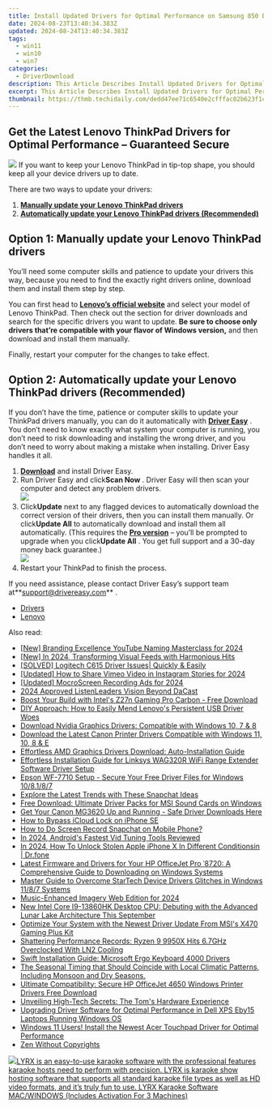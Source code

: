 ```yaml
---
title: Install Updated Drivers for Optimal Performance on Samsung 850 EVO
date: 2024-08-23T13:40:34.383Z
updated: 2024-08-24T13:40:34.383Z
tags:
  - win11
  - win10
  - win7
categories:
  - DriverDownload
description: This Article Describes Install Updated Drivers for Optimal Performance on Samsung 850 EVO
excerpt: This Article Describes Install Updated Drivers for Optimal Performance on Samsung 850 EVO
thumbnail: https://thmb.techidaily.com/dedd47ee71c6540e2cfffac02b623f1cf3c7cf338a66452083b2b419452eed1f.jpg
---
```


## Get the Latest Lenovo ThinkPad Drivers for Optimal Performance – Guaranteed Secure

![](https://images.drivereasy.com/wp-content/uploads/2018/11/img_5beeac415b83b-300x214.jpg) If you want to keep your Lenovo ThinkPad in tip-top shape, you should keep all your device drivers up to date.

There are two ways to update your drivers:

1. **[Manually update your Lenovo ThinkPad drivers](https://tools.techidaily.com/drivereasy/download/)**
2. **[Automatically update your Lenovo ThinkPad drivers (Recommended)](https://www.drivereasy.com/knowledge/lenovo-thinkpad-drivers-download-update-100-safe/#o2)**

## Option 1: Manually update your Lenovo ThinkPad drivers

 You’ll need some computer skills and patience to update your drivers this way, because you need to find the exactly right drivers online, download them and install them step by step.

 You can first head to **[Lenovo’s official website](https://shop-links.co/link/?exclusive=1&publisher_slug=itechdaily19598&url=https%3A%2F%2Fsupport.lenovo.com%2Fus%2Fen%2F)**  and select your model of Lenovo ThinkPad. Then check out the section for driver downloads and search for the specific drivers you want to update. **Be sure to choose only drivers that’re compatible with your flavor of Windows version,** and then download and install them manually.

Finally, restart your computer for the changes to take effect.

## Option 2: Automatically update your Lenovo ThinkPad drivers (Recommended)

 If you don’t have the time, patience or computer skills to update your ThinkPad drivers manually, you can do it automatically with **[Driver Easy](https://tools.techidaily.com/drivereasy/download/)**  . You don’t need to know exactly what system your computer is running, you don’t need to risk downloading and installing the wrong driver, and you don’t need to worry about making a mistake when installing. Driver Easy handles it all.

1. **[Download](https://tools.techidaily.com/drivereasy/download/)**  and install Driver Easy.
2. Run Driver Easy and click**Scan Now** . Driver Easy will then scan your computer and detect any problem drivers.  
![](https://images.drivereasy.com/wp-content/uploads/2018/11/img_5bee80136694c.jpg)
3. Click**Update** next to any flagged devices to automatically download the correct version of their drivers, then you can install them manually. Or click**Update All** to automatically download and install them all automatically. (This requires the **[Pro version](https://tools.techidaily.com/drivereasy/download/)**  – you’ll be prompted to upgrade when you click**Update All** . You get full support and a 30-day money back guarantee.)  
![](https://images.drivereasy.com/wp-content/uploads/2018/11/img_5bee80290ab7a.jpg)
4. Restart your ThinkPad to finish the process.

 If you need assistance, please contact Driver Easy’s support team at**<support@drivereasy.com>** .

* [Drivers](https://tools.techidaily.com/drivereasy/download/)
* [Lenovo](https://tools.techidaily.com/drivereasy/download/)

<ins class="adsbygoogle"
     style="display:block"
     data-ad-format="autorelaxed"
     data-ad-client="ca-pub-7571918770474297"
     data-ad-slot="1223367746"></ins>



<ins class="adsbygoogle"
     style="display:block"
     data-ad-client="ca-pub-7571918770474297"
     data-ad-slot="8358498916"
     data-ad-format="auto"
     data-full-width-responsive="true"></ins>

<span class="atpl-alsoreadstyle">Also read:</span>
<div><ul>
<li><a href="https://youtube-blog.techidaily.com/randing-excellence-youtube-naming-masterclass-for-2024/"><u>[New] Branding Excellence  YouTube Naming Masterclass for 2024</u></a></li>
<li><a href="https://facebook-video-content.techidaily.com/new-in-2024-transforming-visual-feeds-with-harmonious-hits/"><u>[New] In 2024, Transforming Visual Feeds with Harmonious Hits</u></a></li>
<li><a href="https://hardware-updates.techidaily.com/solved-logitech-c615-driver-issues-quickly-and-easily/"><u>[SOLVED] Logitech C615 Driver Issues| Quickly & Easily</u></a></li>
<li><a href="https://instagram-video-recordings.techidaily.com/updated-how-to-share-vimeo-video-in-instagram-stories-for-2024/"><u>[Updated] How to Share Vimeo Video in Instagram Stories for 2024</u></a></li>
<li><a href="https://desktop-recording.techidaily.com/updated-mocroscreen-recording-ads-for-2024/"><u>[Updated] MocroScreen Recording Ads for 2024</u></a></li>
<li><a href="https://fox-boxes.techidaily.com/2024-approved-listenleaders-vision-beyond-dacast/"><u>2024 Approved  ListenLeaders  Vision Beyond DaCast</u></a></li>
<li><a href="https://hardware-updates.techidaily.com/1722965793174-boost-your-build-with-intels-z27n-gaming-pro-carbon-free-download/"><u>Boost Your Build with Intel's Z27n Gaming Pro Carbon - Free Download</u></a></li>
<li><a href="https://hardware-updates.techidaily.com/diy-approach-how-to-easily-mend-lenovos-persistent-usb-driver-woes/"><u>DIY Approach: How to Easily Mend Lenovo's Persistent USB Driver Woes</u></a></li>
<li><a href="https://hardware-updates.techidaily.com/1722970667080-download-nvidia-graphics-drivers-compatible-with-windows-10-7-and-8/"><u>Download Nvidia Graphics Drivers: Compatible with Windows 10, 7 & 8</u></a></li>
<li><a href="https://hardware-updates.techidaily.com/download-the-latest-canon-printer-drivers-compatible-with-windows-11-10-8-and-e/"><u>Download the Latest Canon Printer Drivers Compatible with Windows 11, 10, 8 & E</u></a></li>
<li><a href="https://hardware-updates.techidaily.com/effortless-amd-graphics-drivers-download-auto-installation-guide/"><u>Effortless AMD Graphics Drivers Download: Auto-Installation Guide</u></a></li>
<li><a href="https://hardware-updates.techidaily.com/effortless-installation-guide-for-linksys-wag320r-wifi-range-extender-software-driver-setup/"><u>Effortless Installation Guide for Linksys WAG320R WiFi Range Extender Software Driver Setup</u></a></li>
<li><a href="https://hardware-updates.techidaily.com/1722973019664-epson-wf-7710-setup-secure-your-free-driver-files-for-windows-108187/"><u>Epson WF-7710 Setup - Secure Your Free Driver Files for Windows 10/8.1/8/7</u></a></li>
<li><a href="https://tiktok-video-files.techidaily.com/explore-the-latest-trends-with-these-snapchat-ideas/"><u>Explore the Latest Trends with These Snapchat Ideas</u></a></li>
<li><a href="https://hardware-updates.techidaily.com/free-download-ultimate-driver-packs-for-msi-sound-cards-on-windows/"><u>Free Download: Ultimate Driver Packs for MSI Sound Cards on Windows</u></a></li>
<li><a href="https://hardware-updates.techidaily.com/1722968748719-get-your-canon-mg3620-up-and-running-safe-driver-downloads-here/"><u>Get Your Canon MG3620 Up and Running - Safe Driver Downloads Here</u></a></li>
<li><a href="https://activate-lock.techidaily.com/how-to-bypass-icloud-lock-on-iphone-se-by-drfone-ios/"><u>How to Bypass iCloud Lock on iPhone SE</u></a></li>
<li><a href="https://tiktok-video-recordings.techidaily.com/how-to-do-screen-record-snapchat-on-mobile-phone/"><u>How to Do Screen Record Snapchat on Mobile Phone?</u></a></li>
<li><a href="https://extra-information.techidaily.com/in-2024-androids-fastest-vid-tuning-tools-reviewed/"><u>In 2024, Android's Fastest Vid Tuning Tools Reviewed</u></a></li>
<li><a href="https://iphone-unlock.techidaily.com/in-2024-how-to-unlock-stolen-apple-iphone-x-in-different-conditionsin-drfone-by-drfone-ios/"><u>In 2024, How To Unlock Stolen Apple iPhone X In Different Conditionsin | Dr.fone</u></a></li>
<li><a href="https://hardware-updates.techidaily.com/latest-firmware-and-drivers-for-your-hp-officejet-pro-8720-a-comprehensive-guide-to-downloading-on-windows-systems/"><u>Latest Firmware and Drivers for Your HP OfficeJet Pro ˈ8720: A Comprehensive Guide to Downloading on Windows Systems</u></a></li>
<li><a href="https://hardware-updates.techidaily.com/master-guide-to-overcome-startech-device-drivers-glitches-in-windows-1187-systems/"><u>Master Guide to Overcome StarTech Device Drivers Glitches in Windows 11/8/7 Systems</u></a></li>
<li><a href="https://extra-guidance.techidaily.com/music-enhanced-imagery-web-edition-for-2024/"><u>Music-Enhanced Imagery Web Edition for 2024</u></a></li>
<li><a href="https://hardware-updates.techidaily.com/new-intel-core-i9-13860hk-desktop-cpu-debuting-with-the-advanced-lunar-lake-architecture-this-september/"><u>New Intel Core I9-13860HK Desktop CPU: Debuting with the Advanced Lunar Lake Architecture This September</u></a></li>
<li><a href="https://hardware-updates.techidaily.com/optimize-your-system-with-the-newest-driver-update-from-msis-x470-gaming-plus-kit/"><u>Optimize Your System with the Newest Driver Update From MSI's X470 Gaming Plus Kit</u></a></li>
<li><a href="https://hardware-updates.techidaily.com/shattering-performance-records-ryzen-9-9950x-hits-67ghz-overclocked-with-ln2-cooling/"><u>Shattering Performance Records: Ryzen 9 9950X Hits 6.7GHz Overclocked With LN2 Cooling</u></a></li>
<li><a href="https://hardware-updates.techidaily.com/swift-installation-guide-microsoft-ergo-keyboard-4000-drivers/"><u>Swift Installation Guide: Microsoft Ergo Keyboard 4000 Drivers</u></a></li>
<li><a href="https://hardware-updates.techidaily.com/the-seasonal-timing-that-should-coincide-with-local-climatic-patterns-including-monsoon-and-dry-seasons/"><u>The Seasonal Timing that Should Coincide with Local Climatic Patterns, Including Monsoon and Dry Seasons.</u></a></li>
<li><a href="https://hardware-updates.techidaily.com/ultimate-compatibility-secure-hp-officejet-4650-windows-printer-drivers-free-download/"><u>Ultimate Compatibility: Secure HP OfficeJet 4650 Windows Printer Drivers Free Download</u></a></li>
<li><a href="https://hardware-updates.techidaily.com/unveiling-high-tech-secrets-the-toms-hardware-experience/"><u>Unveiling High-Tech Secrets: The Tom's Hardware Experience</u></a></li>
<li><a href="https://hardware-updates.techidaily.com/upgrading-driver-software-for-optimal-performance-in-dell-xps-eby15-laptops-running-windows-os/"><u>Upgrading Driver Software for Optimal Performance in Dell XPS Eby15 Laptops Running Windows OS</u></a></li>
<li><a href="https://hardware-updates.techidaily.com/windows-11-users-install-the-newest-acer-touchpad-driver-for-optimal-performance/"><u>Windows 11 Users! Install the Newest Acer Touchpad Driver for Optimal Performance</u></a></li>
<li><a href="https://extra-resources.techidaily.com/zen-without-copyrights/"><u>Zen Without Copyrights</u></a></li>
</ul></div>

<!-- affiliate ads begin -->
<a href="https://shop.pcdj.com/order/checkout.php?PRODS=4698998&QTY=1&AFFILIATE=108875&CART=1"> <img src="https://secure.avangate.com/images/merchant/47f4b6321e9fd8e8f7326a6adc1a7c1e/products/MacBook_Pro_lyrx-withsinger-tv.png" border="0">LYRX is an easy-to-use karaoke software with the professional features karaoke hosts need to perform with precision. LYRX is karaoke show hosting software that supports all standard karaoke file types as well as HD video formats, and it’s truly fun to use. 
LYRX Karaoke Software MAC/WINDOWS (Includes Activation For 3 Machines)</a>
<!-- affiliate ads end -->
